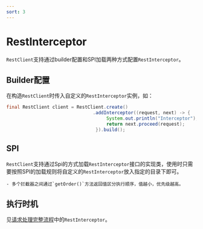 ```yaml
---
sort: 3
---
```


# RestInterceptor
`RestClient`支持通过builder配置和SPI加载两种方式配置`RestInterceptor`。

## Builder配置

在构造`RestClient`时传入自定义的`RestInterceptor`实例，如：
```java
final RestClient client = RestClient.create()
                                .addInterceptor((request, next) -> {
                                     System.out.println("Interceptor");
                                     return next.proceed(request);
                                 }).build();
```

## SPI

`RestClient`支持通过Spi的方式加载`RestInterceptor`接口的实现类，使用时只需要按照SPI的加载规则将自定义的`RestInterceptor`放入指定的目录下即可。

```tip
- 多个拦截器之间通过`getOrder()`方法返回值区分执行顺序，值越小，优先级越高。
```

## 执行时机
见[请求处理完整流程](../process_of_restclient/)中的`RestInterceptor`。